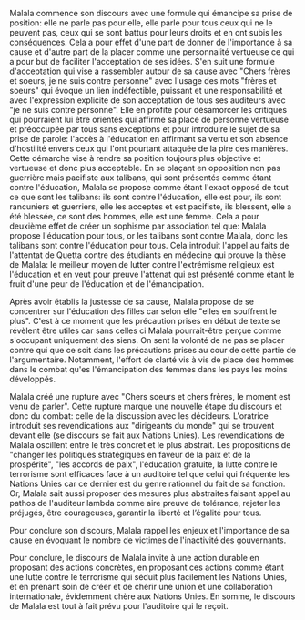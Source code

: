 Malala commence son discours avec une formule qui émancipe sa prise de position: elle ne parle pas pour elle, elle parle pour tous ceux qui ne le peuvent pas, ceux qui se sont battus pour leurs droits et en ont subis les conséquences. Cela a pour effet d'une part de donner de l'importance à sa cause et d'autre part de la placer comme une personnalité vertueuse ce qui a pour but de faciliter l'acceptation de ses idées. S'en suit une formule d'acceptation qui vise a rassembler autour de sa cause avec "Chers frères et soeurs, je ne suis contre personne" avec l'usage des mots "frères et soeurs" qui évoque un lien indéfectible, puissant et une responsabilité et avec l'expression explicite de son acceptation de tous ses auditeurs avec "je ne suis contre personne". Elle en profite pour désamorcer les critiques qui pourraient lui être orientés qui affirme sa place de personne vertueuse et préoccupée par tous sans exceptions et pour introduire le sujet de sa prise de parole: l'accès à l'éducation en affirmant sa vertu et son absence d'hostilité envers ceux qui l'ont pourtant attaquée de la pire des manières. Cette démarche vise à rendre sa position toujours plus objective et vertueuse et donc plus acceptable. En se plaçant en opposition non pas guerrière mais pacifiste aux talibans, qui sont présentés comme étant contre l'éducation, Malala se propose comme étant l'exact opposé de tout ce que sont les talibans: ils sont contre l'éducation, elle est pour, ils sont rancuniers et guerriers, elle les acceptes et est pacifiste, ils blessent, elle a été blessée, ce sont des hommes, elle est une femme. Cela a pour deuxième effet de créer un sophisme par association tel que: Malala propose l'éducation pour tous, or les talibans sont contre Malala, donc les talibans sont contre l'éducation pour tous. Cela introduit l'appel au faits de l'attentat de Quetta contre des étudiants en médecine qui prouve la thèse de Malala: le meilleur moyen de lutter contre l'extrémisme religieux est l'éducation et en veut pour preuve l'attenat qui est présenté comme étant le fruit d'une peur de l'éducation et de l'émancipation. 

Après avoir établis la justesse de sa cause, Malala propose de se concentrer sur l'éducation des filles car selon elle "elles en souffrent le plus". C'est à ce moment que les précaution prises en début de texte se révèlent être utiles car sans celles ci Malala pourrait-être perçue comme s'occupant uniquement des siens. On sent la volonté de ne pas se placer contre qui que ce soit dans les précautions prises au cour de cette partie de l'argumentaire. Notamment, l'effort de clarté vis à vis de place des hommes dans le combat qu'es l'émancipation des femmes dans les pays les moins développés. 

Malala créé une rupture avec "Chers soeurs et chers frères, le moment est venu de parler". Cette rupture marque une nouvelle étape du discours et donc du combat: celle de la discussion avec les décideurs. L'oratrice introduit ses revendications aux "dirigeants du monde" qui se trouvent devant elle (se discours se fait aux Nations Unies). Les revendications de Malala oscillent entre le très concret et le plus abstrait. Les propositions de "changer les politiques stratégiques en faveur de la paix et de la prospérité", "les accords de paix", l'éducation gratuite, la lutte contre le terrorisme sont efficaces face à un auditoire tel que celui qui fréquente les Nations Unies car ce dernier est du genre rationnel du fait de sa fonction. Or, Malala sait aussi proposer des mesures plus abstraites faisant appel au pathos de l'auditeur lambda comme aire preuve de tolérance, rejeter les préjugés, être courageuses, garantir la liberté et l’égalité pour tous.

Pour conclure son discours, Malala rappel les enjeux et l'importance de sa cause en évoquant le nombre de victimes de l'inactivité des gouvernants.

Pour conclure, le discours de Malala invite à une action durable en proposant des actions concrètes, en proposant ces actions comme étant une lutte contre le terrorisme qui séduit plus facilement les Nations Unies, et en prenant soin de créer et de chérir une union et une collaboration internationale, évidemment chère aux Nations Unies. En somme, le discours de Malala est tout à fait prévu pour l'auditoire qui le reçoit.
